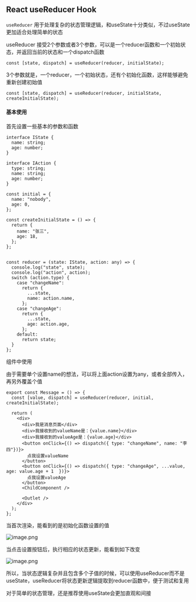 ## React useReducer Hook

`useReducer` 用于处理复杂的状态管理逻辑，和useState十分类似，不过useState更加适合处理简单的状态

useReducer 接受2个参数或者3个参数，可以是一个reducer函数和一个初始状态，并返回当前的状态和一个dispatch函数

```
const [state, dispatch] = useReducer(reducer, initialState);
```

3个参数就是，一个reducer，一个初始状态，还有个初始化函数，这样能够避免重新创建初始值

```
const [state, dispatch] = useReducer(reducer, initialState, createInitialState);
```

#### 基本使用

首先设置一些基本的参数和函数

```
interface IState {
  name: string;
  age: number;
}

interface IAction {
  type: string;
  name: string;
  age: number;
}

const initial = {
  name: "nobody",
  age: 0,
};

const createInitialState = () => {
  return {
    name: "张三",
    age: 18,
  };
};


const reducer = (state: IState, action: any) => {
  console.log("state", state);
  console.log("action", action);
  switch (action.type) {
    case "changeName":
      return {
        ...state,
        name: action.name,
      };
    case "changeAge":
      return {
        ...state,
        age: action.age,
      };
    default:
      return state;
  }
};
```

组件中使用

由于需要单个设置name的想法，可以将上面action设置为any，或者全部传入，再另外覆盖个值

```
export const Message = () => {
  const [value, dispatch] = useReducer(reducer, initial, createInitialState);

  return (
    <div>
      <div>我是消息页面</div>
      <div>我接收到的valueName是：{value.name}</div>
      <div>我接收到的valueAge是：{value.age}</div>
      <button onClick={() => dispatch({ type: "changeName", name: "李四"})}>
        点我设置valueName
      </button>
      <button onClick={() => dispatch({ type: "changeAge", ...value, age: value.age + 1  })}>
        点我设置valueAge
      </button>
      <ChildComponent />
      
      <Outlet />
    </div>
  );
};
```

当首次渲染，能看到的是初始化函数设置的值

![image.png](http://p0.meituan.net/csc/79cb3719e73ce994004d5a8073dad9bb14379.png)

当点击设置按钮后，执行相应的状态更新，能看到如下改变

![image.png](http://p0.meituan.net/csc/98fc46dd9a64b04baac8da1339c73a3a14443.png)



所以，当状态逻辑复杂并且包含多个子值的时候，可以使用useReducer而不是useState，useReducer将状态更新逻辑提取到reducer函数中，便于测试和复用

对于简单的状态管理，还是推荐使用useState会更加直观和间接